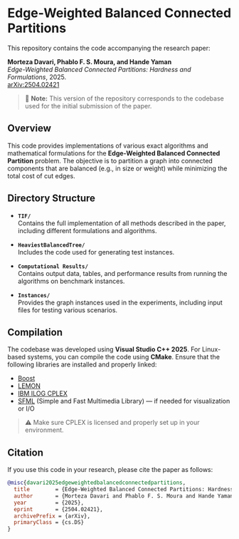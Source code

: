 # Edge-Weighted Balanced Connected Partitions

This repository contains the code accompanying the research paper:

**Morteza Davari, Phablo F. S. Moura, and Hande Yaman**  
*Edge-Weighted Balanced Connected Partitions: Hardness and Formulations*, 2025.  
[arXiv:2504.02421](https://arxiv.org/abs/2504.02421)

> 📌 **Note:** This version of the repository corresponds to the codebase used for the initial submission of the paper.

## Overview

This code provides implementations of various exact algorithms and mathematical formulations for the **Edge-Weighted Balanced Connected Partition** problem. The objective is to partition a graph into connected components that are balanced (e.g., in size or weight) while minimizing the total cost of cut edges.

## Directory Structure

- **`TIF/`**  
  Contains the full implementation of all methods described in the paper, including different formulations and algorithms.

- **`HeaviestBalancedTree/`**  
  Includes the code used for generating test instances.

- **`Computational Results/`**  
  Contains output data, tables, and performance results from running the algorithms on benchmark instances.

- **`Instances/`**  
  Provides the graph instances used in the experiments, including input files for testing various scenarios.

## Compilation

The codebase was developed using **Visual Studio C++ 2025**. For Linux-based systems, you can compile the code using **CMake**. Ensure that the following libraries are installed and properly linked:

- [Boost](https://www.boost.org/)
- [LEMON](https://lemon.cs.elte.hu/trac/lemon)
- [IBM ILOG CPLEX](https://www.ibm.com/products/ilog-cplex-optimization-studio)
- [SFML](https://www.sfml-dev.org/) (Simple and Fast Multimedia Library) — if needed for visualization or I/O

> ⚠️ Make sure CPLEX is licensed and properly set up in your environment.

## Citation

If you use this code in your research, please cite the paper as follows:

```bibtex
@misc{davari2025edgeweightedbalancedconnectedpartitions,
  title        = {Edge-Weighted Balanced Connected Partitions: Hardness and Formulations},
  author       = {Morteza Davari and Phablo F. S. Moura and Hande Yaman},
  year         = {2025},
  eprint       = {2504.02421},
  archivePrefix = {arXiv},
  primaryClass = {cs.DS}
}
